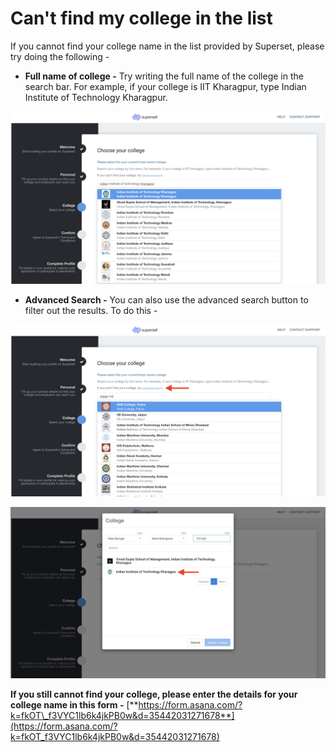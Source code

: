 # Can't find my college in the list

If you cannot find your college name in the list provided by Superset, please try doing the following - 

* **Full name of college -** Try writing the full name of the college in the search bar. For example, if your college is IIT Kharagpur, type Indian Institute of Technology Kharagpur.

![](../../.gitbook/assets/image%20%2836%29.png)

* **Advanced Search -** You can also use the advanced search button to filter out the results. To do this - 

![](../../.gitbook/assets/image%20%2835%29.png)

![](../../.gitbook/assets/image%20%2834%29.png)

**If you still cannot find your college, please enter the details for your college name in this form -** [**https://form.asana.com/?k=fkOT\_f3VYC1lb6k4jkPB0w&d=35442031271678**](https://form.asana.com/?k=fkOT_f3VYC1lb6k4jkPB0w&d=35442031271678)

